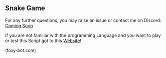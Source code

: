 ## Snake Game

For any further questions, you may raise an issue or contact me on Discord: [Coming Soon]()

If you are not familiar with the programming Language and you want to play or test this Script got to this [Website](https://foxy-bot.com)!

(foxy-bot.com)
